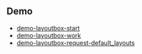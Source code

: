 
## Demo

* [demo-layoutbox-start](demo-layoutbox-start)
* [demo-layoutbox-work](demo-layoutbox-work)
* [demo-layoutbox-request-default_layouts](demo-layoutbox-request-default_layouts)
